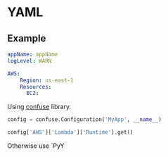# YAML

## Example

```yaml
appName: appName
logLevel: WARN

AWS:
    Region: us-east-1
    Resources:
      EC2:
```

Using [confuse](https://github.com/sampsyo/confuse) library.

```python
config = confuse.Configuration('MyApp', __name__)

config['AWS']['Lambda']['Runtime'].get()
```

Otherwise use `PyY
<!--stackedit_data:
eyJoaXN0b3J5IjpbMTE2ODU1ODM1M119
-->
